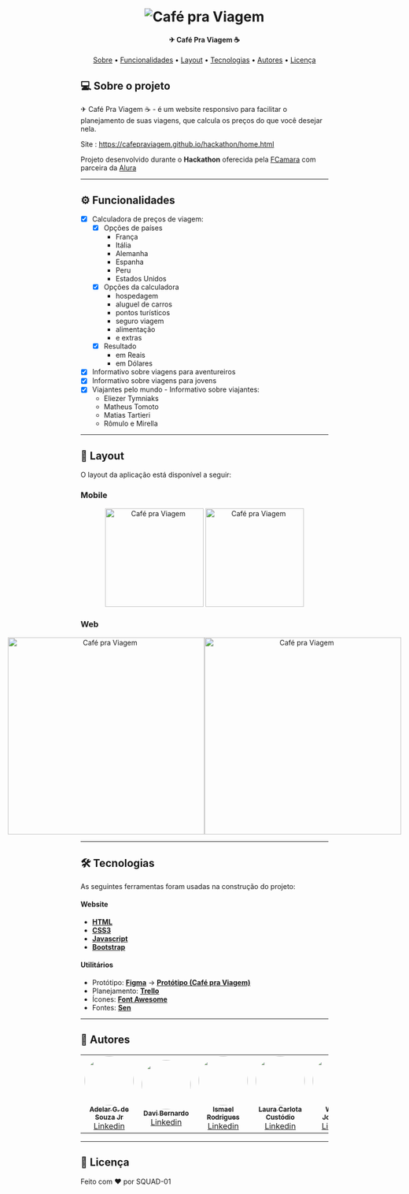 </p>
<h1 align="center">
    <img alt="Café pra Viagem" title="#CafeNoBule" src="https://i.ibb.co/2gKm2QL/Banner-Readme.png" />
</h1>

<h4 align="center"> 
	✈ Café Pra Viagem ☕
</h4>

<p align="center">
 <a href="#-sobre-o-projeto">Sobre</a> •
 <a href="#-funcionalidades">Funcionalidades</a> •
 <a href="#-layout">Layout</a> • 
 <a href="#-tecnologias">Tecnologias</a> • 
 <a href="#-autores">Autores</a> • 
 <a href="#user-content--licença">Licença</a>
</p>


## 💻 Sobre o projeto

✈ Café Pra Viagem ☕ - é um website responsivo para facilitar o planejamento de suas viagens, que calcula os preços
do que você desejar nela.

Site : https://cafepraviagem.github.io/hackathon/home.html

Projeto desenvolvido durante o **Hackathon** oferecida pela [FCamara](https://www.fcamara.com.br/) 
com parceira da [Alura](https://www.alura.com.br/)

---

## ⚙️ Funcionalidades

- [x] Calculadora de preços de viagem:
  - [x] Opções de países
    - França
    - Itália
    - Alemanha
    - Espanha
    - Peru
    - Estados Unidos
  - [x] Opções da calculadora
    - hospedagem
    - aluguel de carros
    - pontos turísticos
    - seguro viagem
    - alimentação
    - e extras
  - [x] Resultado
    - em Reais
    - em Dólares

- [x] Informativo sobre viagens para aventureiros
- [x] Informativo sobre viagens para jovens
- [x] Viajantes pelo mundo - Informativo sobre viajantes:
  - Eliezer Tymniaks
  - Matheus Tomoto
  - Matias Tartieri
  - Rômulo e Mirella


---

## 🎨 Layout

O layout da aplicação está disponível a seguir:

### Mobile

<p align="center">
  <img alt="Café pra Viagem" title="#CafenoBule" src="https://i.ibb.co/Kywr1Bc/MOBILE-1.png" width="200px">

  <img alt="Café pra Viagem" title="#CafenoBule" src="https://i.ibb.co/WKgKrXb/MOBILE-2.png" width="200px">
</p>

### Web

<p align="center" style="display: flex; align-items: flex-start; justify-content: center;">
  <img alt="Café pra Viagem" title="#CafenoBule" src="https://i.ibb.co/Q8qPH0Y/WEB-1.png" width="400px">

  <img alt="Café pra Viagem" title="#CafenoBule" src="https://i.ibb.co/Qbjc2Qs/WEB-2.png" width="400px">
</p>

---

## 🛠 Tecnologias

As seguintes ferramentas foram usadas na construção do projeto:

#### **Website**

-   **[HTML](https://developer.mozilla.org/pt-BR/docs/Web/HTML)**
-   **[CSS3](https://developer.mozilla.org/pt-BR/docs/Web/CSS)**
-   **[Javascript](https://developer.mozilla.org/pt-BR/docs/Web/Javascript)**
-   **[Bootstrap](https://getbootstrap.com/)**

#### **Utilitários**

-   Protótipo:  **[Figma](https://www.figma.com/)**  →  **[Protótipo (Café pra Viagem)](https://www.figma.com/file/w2laBSvKvPULPhmkmB11SF/Caf%C3%A9-pra-Viagem)**
-   Planejamento: **[Trello](https://trello.com/b/5onOLPRG/squad01hack)**
-   Ícones:  **[Font Awesome](https://fontawesome.com/)**
-   Fontes:  **[Sen](https://fonts.google.com/specimen/Sen)**

---

## 🦸 Autores

<table>
  <tr>
    <td align="center"><a href="https://github.com/adelarjr21"><img style="border-radius: 50%;" src="https://avatars.githubusercontent.com/u/49174532?v=4" width="100px;" alt=""/><br /><sub><b>Adelar G. de Souza Jr</b></sub></a><br /><a href="https://www.linkedin.com/in/adelarjr21/" title="L‍inkedin">L‍inkedin</a></td>
    <td align="center"><a href="https://github.com/davidtheblane"><img style="border-radius: 50%;" src="https://avatars.githubusercontent.com/u/42559009?v=4" width="100px;" alt=""/><br /><sub><b>Davi Bernardo</b></sub></a><br /><a href="https://www.linkedin.com/in/davibernardo/" title="L‍inkedin">L‍inkedin</a></td>
    <td align="center"><a href="https://github.com/IsmaelRDeMelo"><img style="border-radius: 50%;" src="https://avatars.githubusercontent.com/u/54531312?v=4" width="100px;" alt=""/><br /><sub><b>Ismael Rodrigues</b></sub></a><br /><a href="https://www.linkedin.com/in/ismael-rodrigues-7b5524193/" title="L‍inkedin">L‍inkedin</a></td>
    <td align="center"><a href="https://github.com/lauracarlotta"><img style="border-radius: 50%;" src="https://cafepraviagem.github.io/hackathon/images/Laura.jpg" width="100px;" alt=""/><br /><sub><b>Laura Carlota Custódio</b></sub></a><br /><a href="https://www.linkedin.com/in/lauracarlotta/" title="L‍inkedin">L‍inkedin</a></td>
    <td align="center"><a href="https://github.com/will-yeager"><img style="border-radius: 50%;" src="https://avatars.githubusercontent.com/u/78751043?v=4" width="100px;" alt=""/><br /><sub><b>William Jonathan</b></sub></a><br /><a href="https://www.linkedin.com/in/willjsb/" title="L‍inkedin">L‍inkedin</a></td>
  </tr>
</table>


---

## 📝 Licença

Feito com ❤️ por SQUAD-01
